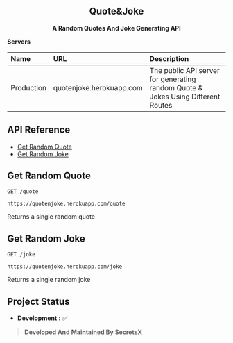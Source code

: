 <h2 align="center">Quote&Joke</h2>
<p align="center"><b>A Random Quotes And Joke Generating API</b></p>

**Servers**

| Name       | URL                 | Description                                                                                                                                                                                                        |
| :--------- | :------------------ | :----------------------------------------------------------------------------------------------------------------------------------------------------------------------------------------------------------------- |
| Production | quotenjoke.herokuapp.com     | The public API server for generating random Quote & Jokes Using Different Routes                                                                                                                                                                                            |
## API Reference <!-- omit in toc -->

- [Get Random Quote](#get-random-quote)
- [Get Random Joke](#get-random-joke)

## Get Random Quote

```HTTP
GET /quote
```
```
https://quotenjoke.herokuapp.com/quote
```

Returns a single random quote

## Get Random Joke

```HTTP
GET /joke
```
```
https://quotenjoke.herokuapp.com/joke
```

Returns a single random joke

## Project Status

- **Development** **:** ✅

> **Developed And Maintained By SecretsX**
